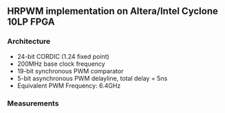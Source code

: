 ## HRPWM implementation on Altera/Intel Cyclone 10LP FPGA

### Architecture

* 24-bit CORDIC (1.24 fixed point)
* 200MHz base clock frequency
* 19-bit synchronous PWM comparator 
* 5-bit asynchronous PWM delayline, total delay = 5ns
* Equivalent PWM Frequency: 6.4GHz 

### Measurements

